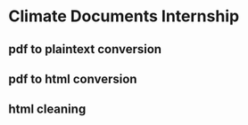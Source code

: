 # Climate Documents Internship

## pdf to plaintext conversion

## pdf to html conversion

## html cleaning


